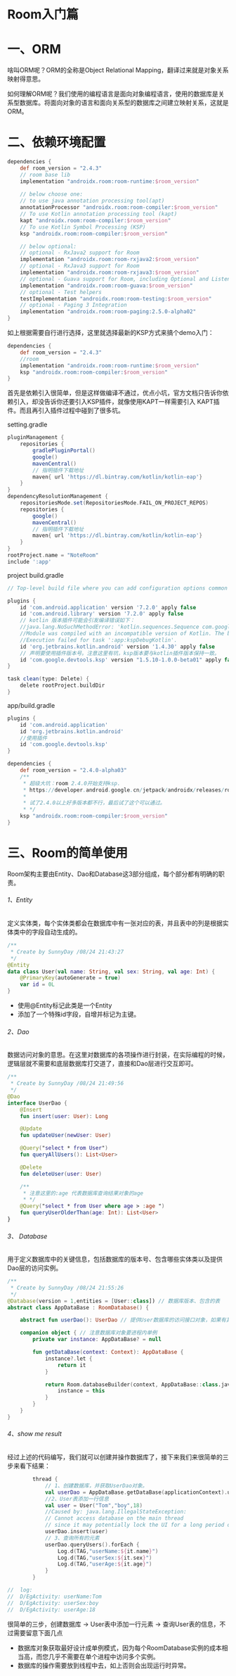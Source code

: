 # Room入门篇

# 一、ORM

啥叫ORM呢？ORM的全称是Object Relational Mapping，翻译过来就是对象关系映射得意思。

如何理解ORM呢？我们使用的编程语言是面向对象编程语言，使用的数据库是关系型数据库。将面向对象的语言和面向关系型的数据库之间建立映射关系，这就是ORM。

# 二、依赖环境配置

```groovy
dependencies {
    def room_version = "2.4.3"
    // room base lib 
    implementation "androidx.room:room-runtime:$room_version"
    
    // below choose one:
    // to use java annotation processing tool(apt)
    annotationProcessor "androidx.room:room-compiler:$room_version"
    // To use Kotlin annotation processing tool (kapt)
    kapt "androidx.room:room-compiler:$room_version"
    // To use Kotlin Symbol Processing (KSP)
    ksp "androidx.room:room-compiler:$room_version"

    // below optional:
    // optional - RxJava2 support for Room
    implementation "androidx.room:room-rxjava2:$room_version"
    // optional - RxJava3 support for Room
    implementation "androidx.room:room-rxjava3:$room_version"
    // optional - Guava support for Room, including Optional and ListenableFuture
    implementation "androidx.room:room-guava:$room_version"
    // optional - Test helpers
    testImplementation "androidx.room:room-testing:$room_version"
    // optional - Paging 3 Integration
    implementation "androidx.room:room-paging:2.5.0-alpha02"
}
```
如上根据需要自行进行选择，这里就选择最新的KSP方式来搞个demo入门：

```groovy
dependencies {
    def room_version = "2.4.3"
    //room
    implementation "androidx.room:room-runtime:$room_version"
    ksp "androidx.room:room-compiler:$room_version"
}
```
首先是依赖引入很简单，但是这样做编译不通过，优点小坑，官方文档只告诉你依赖引入，却没告诉你还要引入KSP插件，就像使用KAPT一样需要引入
KAPT插件。而且再引入插件过程中碰到了很多坑。

setting.gradle

```groovy
pluginManagement {
    repositories {
        gradlePluginPortal()
        google()
        mavenCentral()
        // 指明插件下载地址
        maven{ url 'https://dl.bintray.com/kotlin/kotlin-eap'}
    }
}
dependencyResolutionManagement {
    repositoriesMode.set(RepositoriesMode.FAIL_ON_PROJECT_REPOS)
    repositories {
        google()
        mavenCentral()
        // 指明插件下载地址
        maven{ url 'https://dl.bintray.com/kotlin/kotlin-eap'}
    }
}
rootProject.name = "NoteRoom"
include ':app'
```

project build.gradle

```groovy
// Top-level build file where you can add configuration options common to all sub-projects/modules.

plugins {
    id 'com.android.application' version '7.2.0' apply false
    id 'com.android.library' version '7.2.0' apply false
    // kotlin 版本插件可能会引发编译错误如下：
    //java.lang.NoSuchMethodError: 'kotlin.sequences.Sequence com.google.devtools.ksp.processing.Resolver.getSymbolsWithAnnotation$default(com.google.devtools.ksp.processing.Resolver, java.lang.String, boolean, int, java.lang.Object)'
    //Module was compiled with an incompatible version of Kotlin. The binary version of its metadata is 1.7.1, expected version is 1.5.1.
    //Execution failed for task ':app:kspDebugKotlin'.
    id 'org.jetbrains.kotlin.android' version '1.4.30' apply false
    // 声明要使用插件版本号。注意这里有坑，ksp版本要与kotlin插件版本保持一致。
    id 'com.google.devtools.ksp' version "1.5.10-1.0.0-beta01" apply false
}

task clean(type: Delete) {
    delete rootProject.buildDir
}
```
app/build.gradle

```groovy
plugins {
    id 'com.android.application'
    id 'org.jetbrains.kotlin.android'
    //使用插件
    id 'com.google.devtools.ksp'
}

dependencies {
    def room_version = "2.4.0-alpha03"
    /**
     * 超级大坑：room 2.4.0开始支持ksp.
     * https://developer.android.google.cn/jetpack/androidx/releases/room#2.4.0-alpha03
     *
     * 试了2.4.0以上好多版本都不行，最后试了这个可以通过。
     * */
    ksp "androidx.room:room-compiler:$room_version"
}
```

# 三、Room的简单使用

Room架构主要由Entity、Dao和Database这3部分组成，每个部分都有明确的职责。

###### 1、Entity

定义实体类，每个实体类都会在数据库中有一张对应的表，并且表中的列是根据实体类中的字段自动生成的。

```kotlin
/**
 * Create by SunnyDay /08/24 21:43:27
 */
@Entity
data class User(val name: String, val sex: String, val age: Int) {
    @PrimaryKey(autoGenerate = true)
    var id = 0L
}
```

- 使用@Entity标记此类是一个Entity
- 添加了一个特殊id字段，自增并标记为主键。

###### 2、Dao

数据访问对象的意思。在这里对数据库的各项操作进行封装，在实际编程的时候，逻辑层就不需要和底层数据库打交道了，直接和Dao层进行交互即可。

```kotlin
/**
 * Create by SunnyDay /08/24 21:49:56
 */
@Dao
interface UserDao {
    @Insert
    fun insert(user: User): Long

    @Update
    fun updateUser(newUser: User)

    @Query("select * from User")
    fun queryAllUsers(): List<User>

    @Delete
    fun deleteUser(user: User)

    /**
     * 注意这里的:age 代表数据库查询结果对象的age
     * */
    @Query("select * from User where age > :age ")
    fun queryUserOlderThan(age: Int): List<User>
}
```

###### 3、 Database

用于定义数据库中的关键信息，包括数据库的版本号、包含哪些实体类以及提供Dao层的访问实例。

```kotlin
/**
 * Create by SunnyDay /08/24 21:55:26
 */
@Database(version = 1,entities = [User::class]) // 数据库版本、包含的表
abstract class AppDataBase : RoomDatabase() {

    abstract fun userDao(): UserDao // 提供User数据库的访问接口对象，如果有其他表也可以在这定义

    companion object { // 注意数据库对象要进程内单例
        private var instance: AppDataBase? = null

        fun getDataBase(context: Context): AppDataBase {
            instance?.let {
                return it
            }

            return Room.databaseBuilder(context, AppDataBase::class.java,"app_database").build().apply { // apply 的用法
                instance = this
            }
        }
    }
}
```

###### 4、show me result

经过上述的代码编写，我们就可以创建并操作数据库了，接下来我们来很简单的三步来看下结果：

```kotlin
        thread {
            // 1、创建数据库，并获取UserDao对象。
            val userDao = AppDataBase.getDataBase(applicationContext).userDao()
            //2、User表添加一行信息
            val user = User("Tom","boy",18)
            //Caused by: java.lang.IllegalStateException: 
            // Cannot access database on the main thread 
            // since it may potentially lock the UI for a long period of time.
            userDao.insert(user) 
            // 3、查询所有的元素
            userDao.queryUsers().forEach {
                Log.d(TAG,"userName:${it.name}")
                Log.d(TAG,"userSex:${it.sex}")
                Log.d(TAG,"userAge:${it.age}")
            }
        }

//  log:
//  D/EgActivity: userName:Tom
//  D/EgActivity: userSex:boy
//  D/EgActivity: userAge:18

```
很简单的三步，创建数据库 -> User表中添加一行元素 -> 查询User表的信息，不过需要留意下面几点

- 数据库对象获取最好设计成单例模式，因为每个RoomDatabase实例的成本相当高，而您几乎不需要在单个进程中访问多个实例。
- 数据库的操作需要放到线程中去，如上否则会出现运行时异常。
